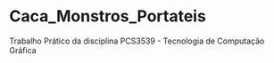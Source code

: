 # Caca_Monstros_Portateis
Trabalho Prático da disciplina PCS3539 - Tecnologia de Computação Gráfica
